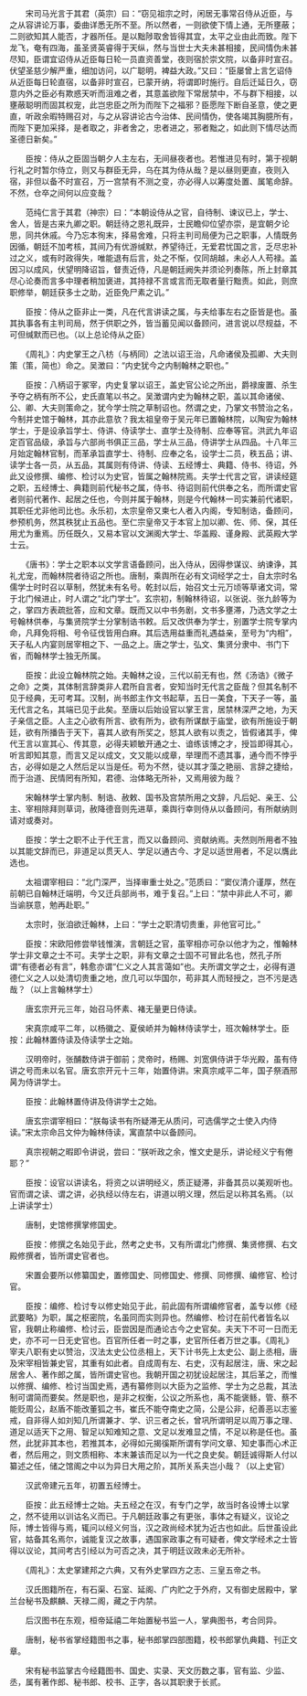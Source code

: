 <!-- { "loadSidebar": true } -->
　　宋司马光言于其君（英宗）曰：“窃见祖宗之时，闲居无事常召侍从近臣，与之从容讲论万事，委曲详悉无所不至。所以然者，一则欲使下情上通，无所壅蔽；二则欲知其人能否，才器所任。是以黜陟取舍皆得其宜，太平之业由此而致。陛下龙飞，奄有四海，虽圣贤英睿得于天纵，然与当世士大夫未甚相接，民间情伪未甚尽知，臣谓宜诏侍从近臣每日轮一员直资善堂，夜则宿於崇文院，以备非时宣召。伏望圣慈少解严重，细加访问，以广聪明，裨益大政。”又曰：“臣屡曾上言乞诏侍从近臣每日轮直宿，以备非时宣召，已蒙开纳，将谓即时施行。自后迁延日久，窃意内外之臣必有欺惑天听而沮难之者，其意盖欲陛下常居禁中，不与群下相接，以壅蔽聪明而固其权宠，此岂忠臣之所为而陛下之福邪？臣愿陛下断自圣意，使之更直，听政余暇特赐召对，与之从容讲论古今治体、民间情伪，使各竭其胸臆所有，而陛下更加采择，是者取之，非者舍之，忠者进之，邪者黜之，如此则下情尽达而圣德日新矣。”

　　臣按：侍从之臣固当朝夕人主左右，无间昼夜者也。若惟进见有时，第于视朝行礼之时暂尔侍立，则又与群臣无异，乌在其为侍从哉？是以昼则更直，夜则入宿，非但以备不时宣召，万一宫禁有不测之变，亦必得人以筹度处置、属笔命辞。不然，仓卒之间何以应变哉？

　　范纯仁言于其君（神宗）曰：“本朝设侍从之官，自待制、谏议已上，学士、舍人，皆是古来九卿之职。朝廷待之恩礼既异，士民瞻仰位望亦崇，是宜朝夕论思，同共休戚。今乃忘本徇末，择易舍难，只将主判司局便为己之职事，人情既务因循，朝廷不加考核，其间乃有优游缄默，养望待迁，无爱君忧国之言，乏尽忠补过之义，或有时政得失，唯能退有后言，处之不惭，仅同胡越，未必人人苟禄。盖因习以成风，伏望明降诏旨，督责近侍，凡是朝廷阙失并须论列奏陈，所上封章其尽心论奏而言多中理者稍加褒进，其持禄不言或言而无取者量行黜责。如此，则庶职修举，朝廷获多士之助，近臣免尸素之讥。”

　　臣按：侍从之臣非止一类，凡在代言讲读之属，与夫给事左右之臣皆是也。虽其执事各有主判司局，然于供职之外，皆当蓄见闻以备顾问，进言说以尽规益，不可但缄默而已也。（以上总论侍从之臣）

　　《周礼》：内史掌王之八枋（与柄同）之法以诏王治，凡命诸侯及孤卿、大夫则策（策，简也）命之。吴澂曰：“内史犹今之内制翰林之职也。”

　　臣按：八柄诏于冢宰，内史复掌以诏王，盖史官公论之所出，爵禄废置、杀生予夺之柄有所不公，史氏直笔以书之。吴澂谓内史为翰林之职，盖以其命诸侯、公、卿、大夫则策命之，犹今学士院之草制诏也。然谓之史，乃掌文书赞治之名，今制并史馆于翰林，其亦此意欤？我太祖皇帝于吴元年已置翰林院，以陶安为翰林学士，于是设承旨学士、侍讲、侍读学士、直学士及待制、应奉等官。洪武九年诏定百官品级，承旨与六部尚书俱正三品，学士从三品，侍讲学士从四品。十八年三月始定翰林官制，而革承旨直学士、待制、应奉之名，设学士二员，秩五品；讲、读学士各一员，从五品，其属则有侍讲、侍读、五经博士、典籍、侍书、待诏，外此又设修撰、编修、检讨以为史官，皆属之翰林院焉。夫学士代言之官，讲读经筵之职，五经博士、典籍则前代秘书之属，侍书、待诏则前代供奉之名，而所谓史官者则前代著作、起居之任也，今则并属于翰林，则是今代翰林一司实兼前代诸职，其职任尤非他司比也。永乐初，太宗皇帝又柬七人者入内阁，专知制诰，备顾问，参预机务，然其秩犹止五品也。至仁宗皇帝又于本官上加以卿、佐、师、保，其任用尤为重焉。历任既久，又易本官以文渊阁大学士、华盖殿、谨身殿、武英殿大学士云。

　　《唐书》：学士之职本以文学言语备顾问，出入侍从，因得参谋议、纳谏诤，其礼尤宠，而翰林院者待诏之所也。唐制，乘舆所在必有文词经学之士，自太宗时名儒学士时时召以草制，然犹未有名号。乾封以后，始召文士元万顷等草诸文词，常于北门候进止，时人谓之“北门学士”。玄宗初，制翰林待诏，以张说、张九龄等为之，掌四方表疏批答，应和文章。既而又以中书务剧，文书多壅滞，乃选文学之士号翰林供奉，与集贤院学士分掌制诰书敕。后又改供奉为学士，别置学士院专掌内命，凡拜免将相、号令征伐皆用白麻。其后选用益重而礼遇益亲，至号为“内相”，天子私人内宴则居宰相之下、一品之上。唐之学士，弘文、集贤分隶中、书门下省，而翰林学士独无所属。

　　臣按：此设立翰林院之始。夫翰林之设，三代以前无有也，然《汤诰》《微子之命》之类，其体制言辞类非人君所自言者，安知当时无代言之臣哉？但其名制不见于经典，无可考耳。汉制，尚书郎主作文书起草，五日一美食，下天子一等，虽无代言之名，其端已见于此矣。至唐以后始设官以掌王言，居禁林深严之地，为天子亲信之臣。人主之心欲有所言、欲有所为，欲有所谋猷于庙堂，欲有所施设于朝廷，欲有所播告于天下，喜其人欲有所奖之，怒其人欲有以责之，皆假诸其手，俾代王言以宣其心、传其意，必得夫颖敏开通之士、谙练该博之才，授旨即得其心，听言即知其意，而言又足以成文，文又能以成章，举理而不遗其事，通今而不悖乎古，必得如是之人然后足以当是任。苟为不然，徒以其才藻之艳丽、言辞之捷给，而于治道、民情罔有所知，君德、治体略无所补，又焉用彼为哉？

　　宋翰林学士掌内制、制诰、赦敕、国书及宫禁所用之文辞，凡后妃、亲王、公主、宰相除拜则草词，赦降德音则先进草，乘舆行幸则侍从以备顾问，有所献纳则请对或奏对。

　　臣按：学士之职不止于代王言，而又以备顾问、资献纳焉。夫然则所用者不独以其能文辞而已，非道足以贯天人、学足以通古今、才足以适世用者，不足以膺此选也。

　　太祖谓宰相曰：“北门深严，当择审重士处之。”范质曰：“窦仪清介谨厚，然在前朝已自翰林迁端明，今又迁兵部尚书，难于复召。”上曰：“禁中非此人不可，卿当谕朕意，勉再赴职。”

　　太宗时，张洎欲迁翰林，上曰：“学士之职清切贵重，非他官可比。”

　　臣按：宋欧阳修尝举钱惟演，言朝廷之官，虽宰相亦可杂以他才为之，惟翰林学士非文章之士不可。夫学士之职，非有文章之士固不可冒此名也，然孔子所谓“有德者必有言”，韩愈亦谓“仁义之人其言蔼如”也。夫所谓文学之士，必得有道德仁义之人以处清切贵重之地，庶几可以华国尔，苟非其人而轻授之，岂不污是选哉？（以上言翰林学士）

　　唐玄宗开元三年，始召马怀素、褚无量更日侍读。

　　宋真宗咸平二年，以杨徽之、夏侯峤并为翰林侍读学士，班次翰林学士。臣按：此翰林置侍读及侍读学士之始。

　　汉明帝时，张酺数侍讲于御前；灵帝时，杨赐、刘宽俱侍讲于华光殿，虽有侍讲之号而未以名官。唐玄宗开元十三年，始置侍讲。宋真宗咸平二年，国子祭酒邢昺为侍讲学士。

　　臣按：此翰林置侍讲及侍讲学士之始。

　　唐玄宗谓宰相曰：“朕每读书有所疑滞无从质问，可选儒学之士使入内侍读。”宋太宗命吕文仲为翰林侍读，寓直禁中以备顾问。

　　真宗视朝之暇即令讲说，尝曰：“朕听政之余，惟文史是乐，讲论经义宁有倦耶？”

　　臣按：设官以讲读名，将资之以讲明经义，质正疑滞，非备其员以美观听也。官而谓之读、谓之讲，必执经以侍左右，讲道以明义理，然后足以称其名焉。（以上讲读学士）

　　唐制，史馆修撰掌修国史。

　　臣按：修撰之名始见于此，然考之史书，又有所谓北门修撰、集贤修撰、右文殿修撰者，皆所谓史官者也。

　　宋置会要所以修纂国史，置修国史、同修国史、修撰、同修撰、编修官、检讨官。

　　臣按：编修、检讨专以修史始见于此，前此固有所谓编修官者，盖专以修《经武要略》为职，属之枢密院，名虽同而实则异也。然编修、检讨在前代者皆名以官，我朝止称编修、检讨云，臣尝因是而通论古今之史官矣。夫天下不可一日而无史，亦不可一日无史官也。百官所任者一时之事，史官所任者万世之事。《周礼》宰夫八职有史以赞治，汉法太史公位丞相上，天下计书先上太史公、副上丞相，唐及宋宰相皆兼史官，其重有如此者。自成周有左、右史，汉有起居注，唐、宋之起居舍人、著作郎之属，皆所谓史官也。我朝开国之初犹设起居注，其后革之，而惟以修撰、编修、检讨当国史焉，遇有纂修则以大臣为之监修、学士为之总裁，其法制可谓简而要矣。然是职也，是非之权衡，公议之所系也，禹不能褒鲧，管、蔡不能贬周公，赵盾不能改董狐之书，崔氏不能夺南史之简，公是公非，纪善恶以志鉴戒，自非得人如刘知几所谓兼才、学、识三者之长，曾巩所谓明足以周万事之理、道足以适天下之用、智足以知难知之意、文足以发难显之情，不足以称是任也。虽然，此犹非其本也，若推其本，必得如元揭徯斯所谓有学问文章、知史事而心术正者，然后用之，则文质相称、本末兼该而足以为一代之良史矣。朝廷诚得斯人付以纂述之任，储之馆阁之中以为异日大用之阶，其所关系夫岂小哉？（以上史官）

　　汉武帝建元五年，初置五经博士。

　　臣按：此五经博士之始。夫五经之在汉，有专门之学，故当时各设博士以掌之，然不徒用以训诂名义而已。于凡朝廷政事之有更张，事体之有疑义，议论之际，博士皆得与焉，辄问以经义何当，汉之政尚经术犹为近古也如此。后世虽设此官，姑备其名焉尔，诚能复汉之故事，遇国家政事之有可疑者，俾文学经术之士皆得以议论，其间考古引经以为可否之决，其于明廷议政未必无所补。

　　《周礼》：太史掌建邦之六典，又有外史掌四方之志、三皇五帝之书。

　　汉氏图籍所在，有石渠、石室、延阁、广内贮之于外府，又有御史居殿中，掌兰台秘书及麒麟、天禄二阁，藏之于内禁。

　　后汉图书在东观，桓帝延禧二年始置秘书监一人，掌典图书，考合同异。

　　唐制，秘书省掌经籍图书之事，秘书郎掌四部图籍，校书郎掌仇典籍、刊正文章。

　　宋有秘书监掌古今经籍图书、国史、实录、天文历数之事，官有监、少监、丞，属有著作郎、秘书郎、校书、正字，各以其职隶于长贰。

